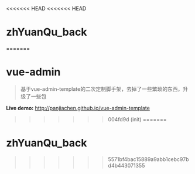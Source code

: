 <<<<<<< HEAD
<<<<<<< HEAD
# zhYuanQu_back
=======
# vue-admin

> 基于vue-admin-template的二次定制脚手架，去掉了一些繁琐的东西，升级了一些包

**Live demo:** http://panjiachen.github.io/vue-admin-template


>>>>>>> 004fd9d (init)
=======
# zhYuanQu_back
>>>>>>> 5571bf4bac15889a9abb1cebc97bd4b443071355
